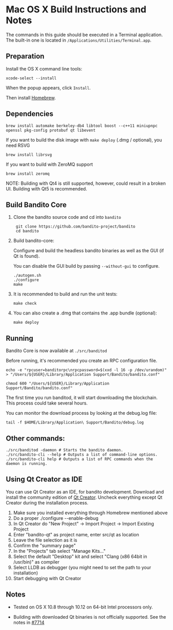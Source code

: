 Mac OS X Build Instructions and Notes
====================================
The commands in this guide should be executed in a Terminal application.
The built-in one is located in `/Applications/Utilities/Terminal.app`.

Preparation
-----------
Install the OS X command line tools:

`xcode-select --install`

When the popup appears, click `Install`.

Then install [Homebrew](https://brew.sh).

Dependencies
----------------------

    brew install automake berkeley-db4 libtool boost --c++11 miniupnpc openssl pkg-config protobuf qt libevent

If you want to build the disk image with `make deploy` (.dmg / optional), you need RSVG

    brew install librsvg

If you want to build with ZeroMQ support
    
    brew install zeromq

NOTE: Building with Qt4 is still supported, however, could result in a broken UI. Building with Qt5 is recommended.

Build Bandito Core
------------------------

1. Clone the bandito source code and cd into `bandito`

        git clone https://github.com/bandito-project/bandito
        cd bandito

2.  Build bandito-core:

    Configure and build the headless bandito binaries as well as the GUI (if Qt is found).

    You can disable the GUI build by passing `--without-gui` to configure.

        ./autogen.sh
        ./configure
        make

3.  It is recommended to build and run the unit tests:

        make check

4.  You can also create a .dmg that contains the .app bundle (optional):

        make deploy

Running
-------

Bandito Core is now available at `./src/banditod`

Before running, it's recommended you create an RPC configuration file.

    echo -e "rpcuser=banditorpc\nrpcpassword=$(xxd -l 16 -p /dev/urandom)" > "/Users/${USER}/Library/Application Support/Bandito/bandito.conf"

    chmod 600 "/Users/${USER}/Library/Application Support/Bandito/bandito.conf"

The first time you run banditod, it will start downloading the blockchain. This process could take several hours.

You can monitor the download process by looking at the debug.log file:

    tail -f $HOME/Library/Application\ Support/Bandito/debug.log

Other commands:
-------

    ./src/banditod -daemon # Starts the bandito daemon.
    ./src/bandito-cli --help # Outputs a list of command-line options.
    ./src/bandito-cli help # Outputs a list of RPC commands when the daemon is running.

Using Qt Creator as IDE
------------------------
You can use Qt Creator as an IDE, for bandito development.
Download and install the community edition of [Qt Creator](https://www.qt.io/download/).
Uncheck everything except Qt Creator during the installation process.

1. Make sure you installed everything through Homebrew mentioned above
2. Do a proper ./configure --enable-debug
3. In Qt Creator do "New Project" -> Import Project -> Import Existing Project
4. Enter "bandito-qt" as project name, enter src/qt as location
5. Leave the file selection as it is
6. Confirm the "summary page"
7. In the "Projects" tab select "Manage Kits..."
8. Select the default "Desktop" kit and select "Clang (x86 64bit in /usr/bin)" as compiler
9. Select LLDB as debugger (you might need to set the path to your installation)
10. Start debugging with Qt Creator

Notes
-----

* Tested on OS X 10.8 through 10.12 on 64-bit Intel processors only.

* Building with downloaded Qt binaries is not officially supported. See the notes in [#7714](https://github.com/bitcoin/bitcoin/issues/7714)
